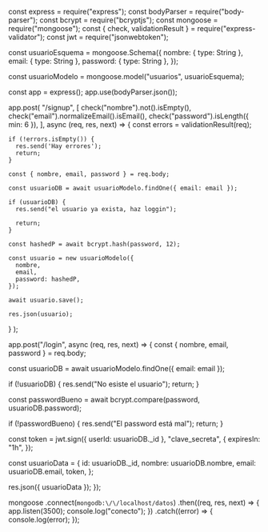 const express = require("express");
const bodyParser = require("body-parser");
const bcrypt = require("bcryptjs");
const mongoose = require("mongoose");
const { check, validationResult } = require("express-validator");
const jwt = require("jsonwebtoken");

const usuarioEsquema = mongoose.Schema({
  nombre: { type: String },
  email: { type: String },
  password: { type: String },
});

const usuarioModelo = mongoose.model("usuarios", usuarioEsquema);

const app = express();
app.use(bodyParser.json());

app.post(
  "/signup",
  [
    check("nombre").not().isEmpty(),
    check("email").normalizeEmail().isEmail(),
    check("password").isLength({ min: 6 }),
  ],
  async (req, res, next) => {
    const errors = validationResult(req);

    if (!errors.isEmpty()) {
      res.send('Hay errores');
      return;
    }

    const { nombre, email, password } = req.body;

    const usuarioDB = await usuarioModelo.findOne({ email: email });

    if (usuarioDB) {
      res.send("el usuario ya exista, haz loggin");

      return;
    }

    const hashedP = await bcrypt.hash(password, 12);

    const usuario = new usuarioModelo({
      nombre,
      email,
      password: hashedP,
    });

    await usuario.save();

    res.json(usuario);
  }
);

app.post("/login", async (req, res, next) => {
  const { nombre, email, password } = req.body;

  const usuarioDB = await usuarioModelo.findOne({ email: email });

  if (!usuarioDB) {
    res.send("No esiste el usuario");
    return;
  }

  const passwordBueno = await bcrypt.compare(password, usuarioDB.password);

  if (!passwordBueno) {
    res.send("El password está mal");
    return;
  }

  const token = jwt.sign({ userId: usuarioDB._id }, "clave_secreta", {
    expiresIn: "1h",
  });

  const usuarioData = {
    id: usuarioDB._id,
    nombre: usuarioDB.nombre,
    email: usuarioDB.email,
    token,
  };

  res.json({ usuarioData });
});

mongoose
  .connect(`mongodb:\/\/localhost/datos`)
  .then((req, res, next) => {
    app.listen(3500);
    console.log("conecto");
  })
  .catch((error) => {
    console.log(error);
  });
